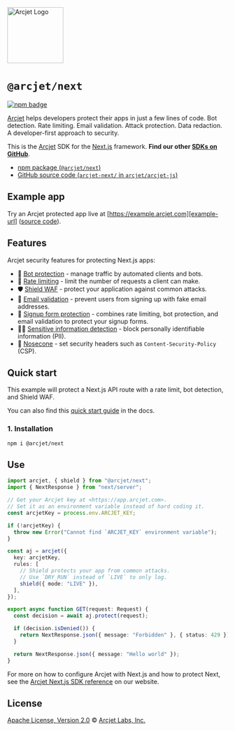 <a href="https://arcjet.com" target="_arcjet-home">
  <picture>
    <source media="(prefers-color-scheme: dark)" srcset="https://arcjet.com/logo/arcjet-dark-lockup-voyage-horizontal.svg">
    <img src="https://arcjet.com/logo/arcjet-light-lockup-voyage-horizontal.svg" alt="Arcjet Logo" height="128" width="auto">
  </picture>
</a>

# `@arcjet/next`

<p>
  <a href="https://www.npmjs.com/package/@arcjet/next">
    <picture>
      <source media="(prefers-color-scheme: dark)" srcset="https://img.shields.io/npm/v/%40arcjet%2Fnext?style=flat-square&label=%E2%9C%A6Aj&labelColor=000000&color=5C5866">
      <img alt="npm badge" src="https://img.shields.io/npm/v/%40arcjet%2Fnext?style=flat-square&label=%E2%9C%A6Aj&labelColor=ECE6F0&color=ECE6F0">
    </picture>
  </a>
</p>

[Arcjet][arcjet] helps developers protect their apps in just a few lines of
code. Bot detection. Rate limiting. Email validation. Attack protection. Data
redaction. A developer-first approach to security.

This is the [Arcjet][arcjet] SDK for the [Next.js][next-js] framework. **Find
our other [SDKs on GitHub][sdks-github]**.

- [npm package (`@arcjet/next`)](https://www.npmjs.com/package/@arcjet/next)
- [GitHub source code (`arcjet-next/` in `arcjet/arcjet-js`)](https://github.com/arcjet/arcjet-js/tree/main/arcjet-next)

## Example app

Try an Arcjet protected app live at [https://example.arcjet.com][example-url]
([source code][example-source]).

## Features

Arcjet security features for protecting Next.js apps:

- 🤖 [Bot protection][bot-protection-quick-start] - manage traffic by automated
  clients and bots.
- 🛑 [Rate limiting][rate-limiting-quick-start] - limit the number of requests a
  client can make.
- 🛡️ [Shield WAF][shield-quick-start] - protect your application against common
  attacks.
- 📧 [Email validation][email-validation-quick-start] - prevent users from
  signing up with fake email addresses.
- 📝 [Signup form protection][signup-protection-quick-start] - combines rate
  limiting, bot protection, and email validation to protect your signup forms.
- 🕵️‍♂️ [Sensitive information detection][sensitive-info-quick-start] - block
  personally identifiable information (PII).
- 🚅 [Nosecone][nosecone-quick-start] - set security headers such as
  `Content-Security-Policy` (CSP).

## Quick start

This example will protect a Next.js API route with a rate limit, bot detection,
and Shield WAF.

You can also find this [quick start guide][quick-start] in the docs.

### 1. Installation

```shell
npm i @arcjet/next
```

## Use

```ts
import arcjet, { shield } from "@arcjet/next";
import { NextResponse } from "next/server";

// Get your Arcjet key at <https://app.arcjet.com>.
// Set it as an environment variable instead of hard coding it.
const arcjetKey = process.env.ARCJET_KEY;

if (!arcjetKey) {
  throw new Error("Cannot find `ARCJET_KEY` environment variable");
}

const aj = arcjet({
  key: arcjetKey,
  rules: [
    // Shield protects your app from common attacks.
    // Use `DRY_RUN` instead of `LIVE` to only log.
    shield({ mode: "LIVE" }),
  ],
});

export async function GET(request: Request) {
  const decision = await aj.protect(request);

  if (decision.isDenied()) {
    return NextResponse.json({ message: "Forbidden" }, { status: 429 });
  }

  return NextResponse.json({ message: "Hello world" });
}
```

For more on how to configure Arcjet with Next.js and how to protect Next,
see the [Arcjet Next.js SDK reference][arcjet-reference-next] on our website.

## License

[Apache License, Version 2.0][apache-license] © [Arcjet Labs, Inc.][arcjet]

[arcjet-reference-next]: https://docs.arcjet.com/reference/nextjs
[arcjet]: https://arcjet.com
[next-js]: https://nextjs.org/
[quick-start]: https://docs.arcjet.com/get-started?f=next-js
[example-url]: https://example.arcjet.com
[example-source]: https://github.com/arcjet/arcjet-js-example
[apache-license]: http://www.apache.org/licenses/LICENSE-2.0
[bot-protection-quick-start]: https://docs.arcjet.com/bot-protection/quick-start?f=next-js
[rate-limiting-quick-start]: https://docs.arcjet.com/rate-limiting/quick-start?f=next-js
[shield-quick-start]: https://docs.arcjet.com/shield/quick-start?f=next-js
[email-validation-quick-start]: https://docs.arcjet.com/email-validation/quick-start?f=next-js
[signup-protection-quick-start]: https://docs.arcjet.com/signup-protection/quick-start?f=next-js
[sensitive-info-quick-start]: https://docs.arcjet.com/sensitive-info/quick-start?f=next-js
[nosecone-quick-start]: https://docs.arcjet.com/nosecone/quick-start?f=next-js
[sdks-github]: https://github.com/arcjet

